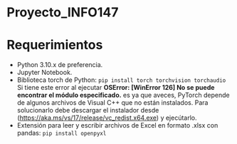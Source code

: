 # Proyecto_INFO147

# Requerimientos

- Python 3.10.x de preferencia.  
- Jupyter Notebook.  
- Biblioteca torch de Python: `pip install torch torchvision torchaudio`  
Si tiene este error al ejecutar **OSError: [WinError 126] No se puede encontrar el módulo especificado.** es ya que aveces, PyTorch depende de algunos archivos de Visual C++ que no están instalados. Para solucionarlo debe descargar el instalador desde (https://aka.ms/vs/17/release/vc_redist.x64.exe) y ejecútarlo.  
- Extensión para leer y escribir archivos de Excel en formato .xlsx con pandas: `pip install openpyxl`  
